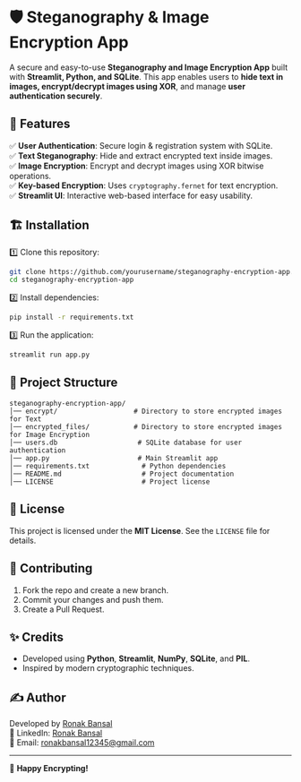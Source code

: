 # 🛡️ Steganography & Image Encryption App

A secure and easy-to-use **Steganography and Image Encryption App** built with **Streamlit, Python, and SQLite**. 
This app enables users to **hide text in images, encrypt/decrypt images using XOR**, and manage **user authentication securely**.

## 🚀 Features

✅ **User Authentication**: Secure login & registration system with SQLite.  
✅ **Text Steganography**: Hide and extract encrypted text inside images.  
✅ **Image Encryption**: Encrypt and decrypt images using XOR bitwise operations.  
✅ **Key-based Encryption**: Uses `cryptography.fernet` for text encryption.  
✅ **Streamlit UI**: Interactive web-based interface for easy usability.  

## 🏗️ Installation

1️⃣ Clone this repository:
```bash
git clone https://github.com/yourusername/steganography-encryption-app.git
cd steganography-encryption-app
```

2️⃣ Install dependencies:
```bash
pip install -r requirements.txt
```

3️⃣ Run the application:
```bash
streamlit run app.py
```

## 📂 Project Structure

```
steganography-encryption-app/
│── encrypt/                   # Directory to store encrypted images for Text
│── encrypted_files/           # Directory to store encrypted images for Image Encryption
│── users.db                    # SQLite database for user authentication
│── app.py                      # Main Streamlit app
│── requirements.txt             # Python dependencies
│── README.md                    # Project documentation
│── LICENSE                      # Project license
```

## 📜 License

This project is licensed under the **MIT License**. See the `LICENSE` file for details.

## 🤝 Contributing

1. Fork the repo and create a new branch.
2. Commit your changes and push them.
3. Create a Pull Request.

## ✨ Credits

- Developed using **Python**, **Streamlit**, **NumPy**, **SQLite**, and **PIL**.
- Inspired by modern cryptographic techniques.

## ✍️ Author

Developed by [Ronak Bansal](https://github.com/Ronak1231)  
🔗 LinkedIn: [Ronak Bansal](https://www.linkedin.com/in/ronak-bansal-715605253/)  
📧 Email: ronakbansal12345@gmail.com

---

💙 **Happy Encrypting!**

